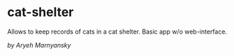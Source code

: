 # cat-shelter
Allows to keep records of cats in a cat shelter.
Basic app w/o web-interface.

<i>by Aryeh Marnyansky</i>

